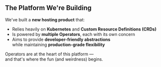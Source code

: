 ## The Platform We're Building

We've built a **new hosting product** that:

- Relies heavily on **Kubernetes** and **Custom Resource Definitions (CRDs)**
- Is powered by **multiple Operators**, each with its own concern
- Aims to provide **developer-friendly abstractions**  
  while maintaining **production-grade flexibility**

Operators are at the heart of this platform —  
and that's where the fun (and weirdness) begins.
